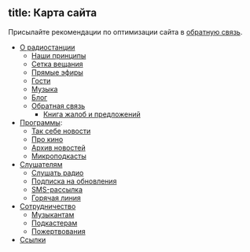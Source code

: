 title: Карта сайта
---

Присылайте рекомендации по оптимизации сайта в [обратную связь](feedback.html).

- [О радиостанции](/)
    - [Наши принципы](/about/)
    - [Сетка вещания](schedule.html)
    - [Прямые эфиры](/live/)
    - [Гости](/guests/)
    - [Музыка](/music/)
    - [Блог](/blog/)
    - [Обратная связь](feedback.html)
        - [Книга жалоб и предложений](tracker.html)
- [Программы](/programs/):
    - [Так себе новости](/programs/tsn/)
    - [Про кино](/programs/prokino/)
    - [Архив новостей](/programs/daily/)
    - [Микроподкасты](/programs/mcast/)
- [Слушателям](listeners.html)
    - [Слушать радио](player.html)
    - [Подписка на обновления](/rss/)
    - [SMS-рассылка](/live/sms/)
    - [Горячая линия](/hotline/)
- [Сотрудничество](collaborate.html)
    - [Музыкантам](artists.html)
    - [Подкастерам](podcasters.html)
    - [Пожертвования](support.html)
- [Ссылки](links.html)
